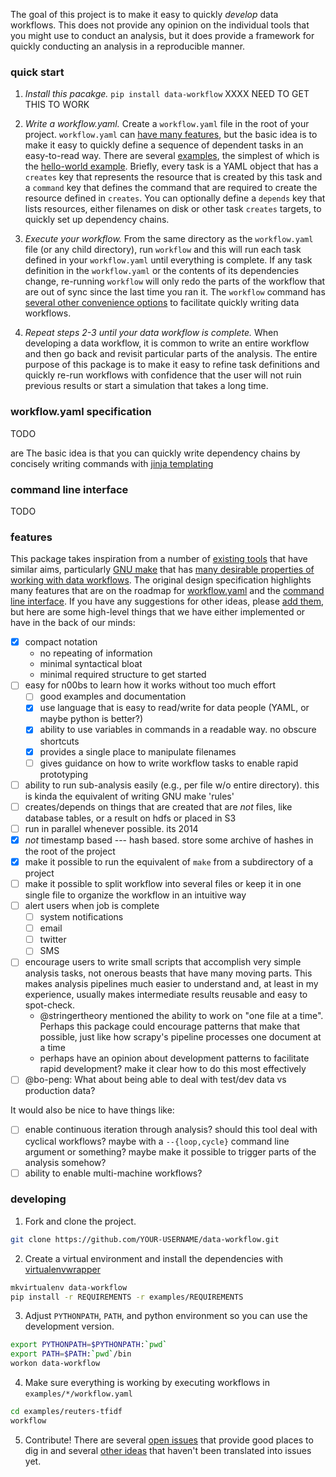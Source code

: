 The goal of this project is to make it easy to quickly *develop* data
workflows. This does not provide any opinion on the individual tools
that you might use to conduct an analysis, but it does provide a
framework for quickly conducting an analysis in a reproducible manner.

### quick start

1. *Install this pacakge.* `pip install data-workflow` XXXX NEED TO GET THIS TO WORK

2. *Write a workflow.yaml.* Create a `workflow.yaml` file in the root
   of your project. `workflow.yaml` can
   [have many features](#workflow-yaml-specification), but the basic
   idea is to make it easy to quickly define a sequence of dependent
   tasks in an easy-to-read way. There are several
   [examples](examples/), the simplest of which is the
   [hello-world example](examples/hello-world/workflow.yaml). Briefly,
   every task is a YAML object that has a `creates` key that
   represents the resource that is created by this task and a
   `command` key that defines the command that are required to create
   the resource defined in `creates`. You can optionally define a
   `depends` key that lists resources, either filenames on disk or
   other task `creates` targets, to quickly set up dependency chains.

3. *Execute your workflow.* From the same directory as the
   `workflow.yaml` file (or any child directory), run `workflow` and
   this will run each task defined in your `workflow.yaml` until
   everything is complete. If any task definition in the
   `workflow.yaml` or the contents of its dependencies change,
   re-running `workflow` will only redo the parts of the workflow that
   are out of sync since the last time you ran it. The `workflow`
   command has
   [several other convenience options](#command-line-interface) to
   facilitate quickly writing data workflows.

4. *Repeat steps 2-3 until your data workflow is complete.* When
   developing a data workflow, it is common to write an entire
   workflow and then go back and revisit particular parts of the
   analysis. The entire purpose of this package is to make it easy to
   refine task definitions and quickly re-run workflows with
   confidence that the user will not ruin previous results or start a
   simulation that takes a long time.

### workflow.yaml specification

TODO

are The basic idea is that you can quickly write dependency chains
by concisely writing commands with
[jinja templating](http://jinja.pocoo.org/)

### command line interface

TODO

### features

This package takes inspiration from a number of
[existing tools](design/prior_art.md) that have similar aims,
particularly [GNU make](http://www.gnu.org/software/make/) that has
[many desirable properties of working with data workflows](http://bost.ocks.org/mike/make/).
The original design specification highlights many features that are on
the roadmap for [workflow.yaml](design/workflow.yaml) and the
[command line interface](design/command_line_interface.sh). If you
have any suggestions for other ideas, please [add them](issues), but
here are some high-level things that we have either implemented or
have in the back of our minds:

- [x] compact notation
  - no repeating of information
  - minimal syntactical bloat
  - minimal required structure to get started
- [ ] easy for n00bs to learn how it works without too much effort
  - [ ] good examples and documentation
  - [x] use language that is easy to read/write for data people (YAML, or
    maybe python is better?)
  - [x] ability to use variables in commands in a readable way. no obscure
    shortcuts
  - [x] provides a single place to manipulate filenames
  - [ ] gives guidance on how to write workflow tasks to enable rapid
    prototyping
- [ ] ability to run sub-analysis easily (e.g., per file w/o entire
  directory). this is kinda the equivalent of writing GNU make 'rules'
- [ ] creates/depends on things that are created that are *not* files,
  like database tables, or a result on hdfs or placed in S3
- [ ] run in parallel whenever possible. its 2014
- [x] *not* timestamp based --- hash based. store some archive of hashes
  in the root of the project
- [x] make it possible to run the equivalent of `make` from a subdirectory
  of a project
- [ ] make it possible to split workflow into several files or keep it in
  one single file to organize the workflow in an intuitive way
- [ ] alert users when job is complete
  - [ ] system notifications
  - [ ] email
  - [ ] twitter
  - [ ] SMS
- [ ] encourage users to write small scripts that accomplish very simple
  analysis tasks, not onerous beasts that have many moving parts. This
  makes analysis pipelines much easier to understand and, at least in
  my experience, usually makes intermediate results reusable and easy
  to spot-check.
  - @stringertheory mentioned the ability to work on "one file at a
    time". Perhaps this package could encourage patterns that make
    that possible, just like how scrapy's pipeline processes one
    document at a time
  - perhaps have an opinion about development patterns to facilitate
    rapid development? make it clear how to do this most effectively
- [ ] @bo-peng: What about being able to deal with test/dev data vs
  production data?

It would also be nice to have things like:

- [ ] enable continuous iteration through analysis? should this tool deal
  with cyclical workflows? maybe with a `--{loop,cycle}` command line
  argument or something? maybe make it possible to trigger parts of
  the analysis somehow?
- [ ] ability to enable multi-machine workflows?

### developing

1. Fork and clone the project.

```bash
git clone https://github.com/YOUR-USERNAME/data-workflow.git
```

2. Create a virtual environment and install the dependencies with [virtualenvwrapper](http://virtualenvwrapper.readthedocs.org/en/latest/)

```bash
mkvirtualenv data-workflow
pip install -r REQUIREMENTS -r examples/REQUIREMENTS
```

3. Adjust `PYTHONPATH`, `PATH`, and python environment so you can use
   the development version.

```bash
export PYTHONPATH=$PYTHONPATH:`pwd`
export PATH=$PATH:`pwd`/bin
workon data-workflow
```

4. Make sure everything is working by executing workflows in
   `examples/*/workflow.yaml`

```bash
cd examples/reuters-tfidf
workflow
```

5. Contribute! There are several [open issues](issues) that provide
   good places to dig in and several [other ideas](#features) that
   haven't been translated into issues yet.
